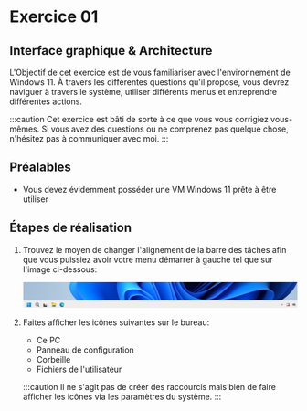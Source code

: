 # Exercice 01

## Interface graphique & Architecture

L'Objectif de cet exercice est de vous familiariser avec l'environnement de Windows 11. À travers les différentes questions qu'il propose, vous devrez naviguer à travers le système, utiliser différents menus et entreprendre différentes actions.

:::caution
Cet exercice est bâti de sorte à ce que vous vous corrigiez vous-mêmes. Si vous avez des questions ou ne comprenez pas quelque chose, n'hésitez pas à communiquer avec moi.
:::

## Préalables

- Vous devez évidemment posséder une VM Windows 11 prête à être utiliser

## Étapes de réalisation

1. Trouvez le moyen de changer l'alignement de la barre des tâches afin que vous puissiez avoir votre menu démarrer à gauche tel que sur l'image ci-dessous:

    ![AlignementMenuD](../Assets/Exercices/01/AlignementMenuD.png)

2. Faites afficher les icônes suivantes sur le bureau:
    - Ce PC
    - Panneau de configuration
    - Corbeille
    - Fichiers de l'utilisateur

    
    :::caution
    Il ne s'agit pas de créer des raccourcis mais bien de faire afficher les icônes via les paramètres du système.
    :::